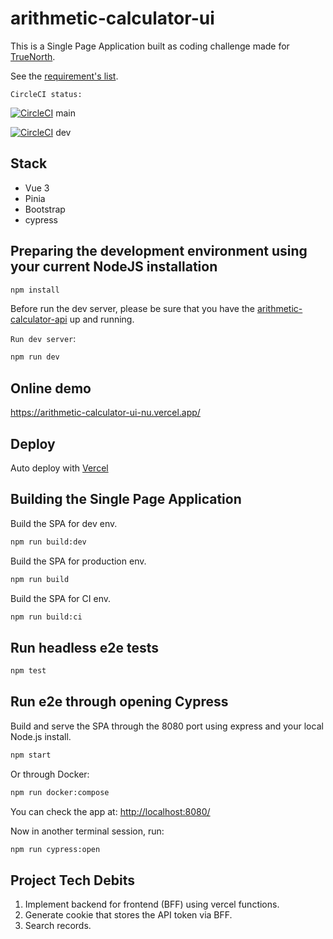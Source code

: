 # arithmetic-calculator-ui

This is a Single Page Application built as coding challenge made for [TrueNorth](https://www.truenorth.co/).

See the [requirement's list](./TrueNorth_LoanPro_Coding_Challenge.pdf).

`CircleCI status:`

[![CircleCI](https://dl.circleci.com/status-badge/img/gh/web2solutions/arithmetic-calculator-ui/tree/main.svg?style=svg)](https://dl.circleci.com/status-badge/redirect/gh/web2solutions/arithmetic-calculator-ui/tree/main) main

[![CircleCI](https://dl.circleci.com/status-badge/img/gh/web2solutions/arithmetic-calculator-ui/tree/dev.svg?style=svg)](https://dl.circleci.com/status-badge/redirect/gh/web2solutions/arithmetic-calculator-ui/tree/dev) dev

## Stack

* Vue 3
* Pinia
* Bootstrap
* cypress

## Preparing the development environment using your current NodeJS installation

```bash
npm install
```

Before run the dev server, please be sure that you have the [arithmetic-calculator-api](https://github.com/web2solutions/arithmetic-calculator-api) up and running.

`Run dev server`:

```bash
npm run dev
```

## Online demo

<https://arithmetic-calculator-ui-nu.vercel.app/>

## Deploy

Auto deploy with [Vercel](https://vercel.com/)

## Building the Single Page Application

Build the SPA for dev env.

```bash
npm run build:dev
```

Build the SPA for production env.

```bash
npm run build
```

Build the SPA for CI env.

```bash
npm run build:ci
```

## Run headless e2e tests

```bash
npm test
```

## Run e2e through opening Cypress

Build and serve the SPA through the 8080 port using express and your local Node.js install.

```bash
npm start
```

Or through Docker:

```bash
npm run docker:compose
```

You can check the app at: <http://localhost:8080/>

Now in another terminal session, run:

```bash
npm run cypress:open
```


## Project Tech Debits

1. Implement backend for frontend (BFF) using vercel functions.
2. Generate cookie that stores the API token via BFF.
3. Search records.